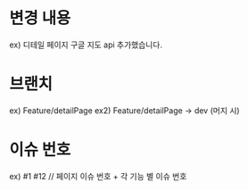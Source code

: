 # 변경 내용

ex) 디테일 페이지 구글 지도 api 추가했습니다.

# 브랜치

ex) Feature/detailPage
ex2) Feature/detailPage -> dev (머지 시)

# 이슈 번호

ex) #1 #12 // 페이지 이슈 번호 + 각 기능 별 이슈 번호
